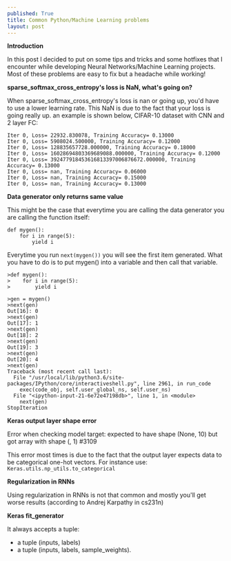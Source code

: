 ```yaml
---
published: True
title: Common Python/Machine Learning problems
layout: post
---
```

**Introduction**

In this post I decided to put on some tips and tricks and some hotfixes that I encounter while developing Neural Networks/Machine Learning projects. Most of these problems are easy to fix but a headache while working!

**sparse_softmax_cross_entropy's loss is NaN, what's going on?**

When sparse_softmax_cross_entropy's loss is nan or going up, you'd have to use a lower learning rate. This NaN is due to the fact that your loss is going really up.
an example is shown below, CIFAR-10 dataset with CNN and 2 layer FC:
```
Iter 0, Loss= 22932.830078, Training Accuracy= 0.13000
Iter 0, Loss= 5908024.500000, Training Accuracy= 0.12000
Iter 0, Loss= 128835657728.000000, Training Accuracy= 0.18000
Iter 0, Loss= 16028694803369689088.000000, Training Accuracy= 0.12000
Iter 0, Loss= 392477918453616813397006876672.000000, Training Accuracy= 0.13000
Iter 0, Loss= nan, Training Accuracy= 0.06000
Iter 0, Loss= nan, Training Accuracy= 0.15000
Iter 0, Loss= nan, Training Accuracy= 0.13000
```

**Data generator only returns same value**

This might be the case that everytime you are calling the data generator you are calling the function itself:
```
def mygen():
    for i in range(5):
        yield i
```

Everytime you run ```next(mygen())``` you will see the first item generated. What you have to do is to put mygen() into a variable and then call that variable.
```
>def mygen():
>    for i in range(5):
>        yield i

>gen = mygen()
>next(gen)
Out[16]: 0
>next(gen)
Out[17]: 1
>next(gen)
Out[18]: 2
>next(gen)
Out[19]: 3
>next(gen)
Out[20]: 4
>next(gen)
Traceback (most recent call last):
  File "/usr/local/lib/python3.6/site-packages/IPython/core/interactiveshell.py", line 2961, in run_code
    exec(code_obj, self.user_global_ns, self.user_ns)
  File "<ipython-input-21-6e72e47198db>", line 1, in <module>
    next(gen)
StopIteration

```

**Keras output layer shape error**

Error when checking model target: expected <output layer> to have shape (None, 10) but got array with shape (<SomeNumber>, 1) #3109

This error most times is due to the fact that the output layer expects data to be categorical one-hot vectors. For instance use: ```Keras.utils.np_utils.to_categorical```


**Regularization in RNNs**

Using regularization in RNNs is not that common and mostly you'll get worse results (according to Andrej Karpathy in cs231n)

**Keras fit_generator**

It always accepts a tuple:

* a tuple (inputs, labels)
* a tuple (inputs, labels, sample_weights).